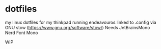 # dotfiles

my linux dotfiles for my thinkpad running endeavouros
linked to .config via GNU stow (https://www.gnu.org/software/stow/)
Needs JetBrainsMono Nerd Font Mono

WIP
